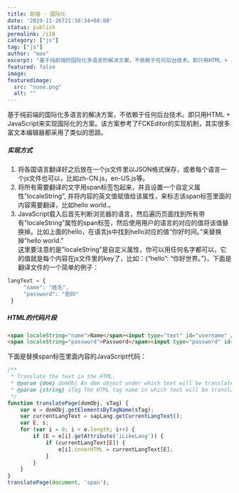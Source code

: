 ```yaml
---
title: 前端 - 国际化
date: '2019-11-26T21:38:34+08:00'
status: publish
permalink: /i18
category: ["js"] 
tag: ["js"]
author: "max"
excerpt: "基于纯前端的国际化多语言的解决方案，不依赖于任何后台技术。即只用HTML + JavaScript来实现国际化的方案。该方案参考了FCKEditor的实现机制，其实很多富文本编辑器都采用了类似的思路"
featured: false
image: 
featuredimage:
  src: "none.png"
  alt: ""
---
```

基于纯前端的国际化多语言的解决方案，不依赖于任何后台技术。即只用HTML + JavaScript来实现国际化的方案。该方案参考了FCKEditor的实现机制，其实很多富文本编辑器都采用了类似的思路。

##### 实现方式

1. 将各国语言翻译好之后放在一个js文件里以JSON格式保存，或者每个语言一个js文件也可以，比如zh-CN.js，en-US.js等。
2. 将所有需要翻译的文字用span标签包起来，并且设置一个自定义属性”localeString”, 并将内容的英文值赋值给该属性，来标志该span标签里面的内容需要翻译，比如hello world.。
3. JavaScript载入后首先判断浏览器的语言，然后遍历页面找到所有带有”localeString”属性的span标签，然后使用用户的语言的对应的值将该值替换掉。比如上面的hello，在语言js中找到hello对应的值“你好时间。”来替换掉”hello world.”  
   这里要注意的是”localeString”是自定义属性，你可以用任何名字都可以，它的值就是每个内容在js文件里的key了，比如：{“hello”: “你好世界。”}，下面是翻译文件的一个简单的例子：

```js
langText = {
     "name": "姓名",
     "password": "密码"
 }
```

  
##### HTML的代码片段

```html
<span localeString="name">Name</span><input type="text" id="username" />
<span localeString="password">Password</span><input type="password" id="password" />
```

下面是替换span标签里面内容的JavaScript代码：

```js
/**
 * Translate the text in the HTML.
 * @param {dom} domObj An dom object under which text will be translated.
 * @param {string} sTag The HTML tag name in which text will be translated, usually "span".
 */
function translatePage(domObj, sTag) {
    var e = domObj.getElementsByTagName(sTag);
    var currentLangText = sapLang.getCurrentLangText();
    var E, s;
    for (var i = 0; i < e.length; i++) {
        if (E = e[i].getAttribute('iLikeLang')) {
            if (currentLangText[E]) {
                e[i].innerHTML = currentLangText[E];
            }
        }
    }
}
translatePage(document, 'span');
```